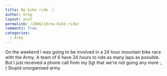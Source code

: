 ```yaml
---
title: No bike ride :(
author: Greg
layout: post
permalink: /2006/10/no-bike-ride/
comments: True
categories:
  - Army
---
```

On the weekend I was going to be involved in a 24 hour mountain bike race with the Army. A team of 6 have 24 hours to ride as many laps as possible. But I just received a phone call from my Sgt that we're not going any more :,( Stupid unorganised army.